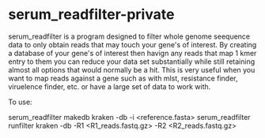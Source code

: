 # serum_readfilter-private

serum_readfilter is a program designed to filter whole genome seequence data to only obtain reads that may touch your gene's of interest. By creating a database of your gene's of interest then havign any reads that map 1 kmer entry to them you can reduce your data set substantially while still retaining almost all options that would normally be a hit. This is very useful when you want to map reads against a gene such as with mlst, resistance finder, viruelence finder, etc. or have a large set of data to work with.

To use:

serum_readfilter makedb kraken -db <database> -i <reference.fasta>
serum_readfilter runfilter kraken -db <database> -R1 <R1_reads.fastq.gz> -R2 <R2_reads.fastq.gz>
